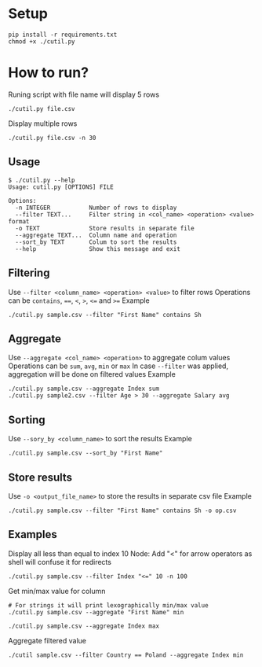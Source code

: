 # Setup
```
pip install -r requirements.txt
chmod +x ./cutil.py
```

# How to run?
Runing script with file name will display 5 rows
```
./cutil.py file.csv
```

Display multiple rows
```
./cutil.py file.csv -n 30
```

## Usage
```
$ ./cutil.py --help
Usage: cutil.py [OPTIONS] FILE

Options:
  -n INTEGER           Number of rows to display
  --filter TEXT...     Filter string in <col_name> <operation> <value> format
  -o TEXT              Store results in separate file
  --aggregate TEXT...  Column name and operation
  --sort_by TEXT       Colum to sort the results
  --help               Show this message and exit
```

## Filtering
Use `--filter <column_name> <operation> <value>` to filter rows
Operations can be `contains`, `==`, `<`, `>`, `<=` and `>=`
Example
```
./cutil.py sample.csv --filter "First Name" contains Sh
```

## Aggregate
Use `--aggregate <col_name> <operation>` to aggregate colum values
Operations can be `sum`, `avg`, `min` or `max`
In case `--filter` was applied, aggregation will be done on filtered values
Example
```
./cutil.py sample.csv --aggregate Index sum
./cutil.py sample2.csv --filter Age > 30 --aggregate Salary avg
```

## Sorting
Use `--sory_by <column_name>` to sort the results
Example
```
./cutil.py sample.csv --sort_by "First Name"
```

## Store results
Use `-o <output_file_name>` to store the results in separate csv file
Example
```
./cutil.py sample.csv --filter "First Name" contains Sh -o op.csv
``` 

## Examples
Display all less than equal to index 10
Node: Add "<" for arrow operators as shell will confuse it for redirects 
```
./cutil.py sample.csv --filter Index "<=" 10 -n 100 
```

Get min/max value for column
```
# For strings it will print lexographically min/max value
./cutil.py sample.csv --aggregate "First Name" min

./cutil.py sample.csv --aggregate Index max
```

Aggregate filtered value
```
./cutil sample.csv --filter Country == Poland --aggregate Index min
```